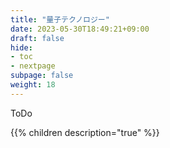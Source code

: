 ```yaml
---
title: "量子テクノロジー"
date: 2023-05-30T18:49:21+09:00
draft: false
hide:
- toc
- nextpage
subpage: false
weight: 18
---
```


ToDo

<!--more-->

{{% children description="true"   %}}